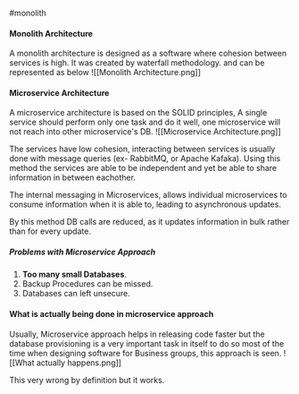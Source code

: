 []()#monolith
#### Monolith Architecture
A monolith architecture is designed as a software where cohesion between services is high. It was created by waterfall methodology. and can be represented as below
![[Monolith Architecture.png]]

#### Microservice Architecture
A microservice architecture is based on the SOLID principles, A single service should perform only one task and do it well, one microservice will not reach into other microservice's DB.
![[Microservice Architecture.png]]

The services have low cohesion, interacting between services is usually done with message queries (ex- RabbitMQ, or Apache Kafaka).
Using this method the services are able to be independent and yet be able to share information in between eachother.

The internal messaging in Microservices, allows individual microservices to consume information when it is able to, leading to asynchronous updates.

By this method DB calls are reduced, as it updates information in bulk rather than for every update.

##### Problems with Microservice Approach
1. **Too many small Databases**.
2. Backup Procedures can be missed.
3. Databases can left unsecure.


#### What is actually being done in microservice approach
Usually, Microservice approach helps in releasing code faster but the database provisioning is a very important task in itself to do so most of the time when designing software for Business groups, this approach is seen.
![[What actually happens.png]]

This very wrong by definition but it works.


